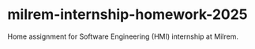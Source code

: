 # milrem-internship-homework-2025
Home assignment for Software Engineering (HMI) internship at Milrem.
